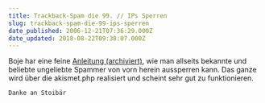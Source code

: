```yaml
---
title: Trackback-Spam die 99. // IPs Sperren
slug: trackback-spam-die-99-ips-sperren
date_published: 2006-12-21T07:36:29.000Z
date_updated: 2018-08-22T09:38:07.000Z
---
```


Boje har eine feine [Anleitung (archiviert)](http://web.archive.org/web/20070115052123/http://www.bojeonline.de:80/ips-sperren/), wie man allseits bekannte und beliebte ungeliebte Spammer von vorn herein aussperren kann. Das ganze wird über die akismet.php realisiert und scheint sehr gut zu funktionieren.

`Danke an Stoibär`
